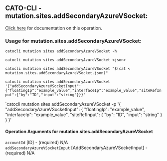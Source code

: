 
## CATO-CLI - mutation.sites.addSecondaryAzureVSocket:
[Click here](https://api.catonetworks.com/documentation/#mutation-mutation.sites.addSecondaryAzureVSocket) for documentation on this operation.

### Usage for mutation.sites.addSecondaryAzureVSocket:

`catocli mutation sites addSecondaryAzureVSocket -h`

`catocli mutation sites addSecondaryAzureVSocket <json>`

`catocli mutation sites addSecondaryAzureVSocket "$(cat < mutation.sites.addSecondaryAzureVSocket.json)"`

`catocli mutation sites addSecondaryAzureVSocket '{"addSecondaryAzureVSocketInput":{"floatingIp":"example_value","interfaceIp":"example_value","siteRefInput":{"by":"ID","input":"string"}}}'`

`catocli mutation sites addSecondaryAzureVSocket -p '{
    "addSecondaryAzureVSocketInput": {
        "floatingIp": "example_value",
        "interfaceIp": "example_value",
        "siteRefInput": {
            "by": "ID",
            "input": "string"
        }
    }
}'


#### Operation Arguments for mutation.sites.addSecondaryAzureVSocket ####

`accountId` [ID] - (required) N/A    
`addSecondaryAzureVSocketInput` [AddSecondaryAzureVSocketInput] - (required) N/A    
